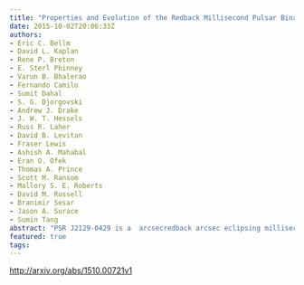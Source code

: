 ```yaml
---
title: "Properties and Evolution of the Redback Millisecond Pulsar Binary PSR   J2129-0429"
date: 2015-10-02T20:06:33Z
authors:
- Eric C. Bellm
- David L. Kaplan
- Rene P. Breton
- E. Sterl Phinney
- Varun B. Bhalerao
- Fernando Camilo
- Sumit Dahal
- S. G. Djorgovski
- Andrew J. Drake
- J. W. T. Hessels
- Russ R. Laher
- David B. Levitan
- Fraser Lewis
- Ashish A. Mahabal
- Eran O. Ofek
- Thomas A. Prince
- Scott M. Ransom
- Mallory S. E. Roberts
- David M. Russell
- Branimir Sesar
- Jason A. Surace
- Sumin Tang
abstract: "PSR J2129-0429 is a  arcsecredback arcsec eclipsing millisecond pulsar binary with an unusually long 15.2 hour orbit. It was discovered by the Green Bank Telescope in a targeted search of unidentified Fermi gamma-ray sources. The pulsar companion is optically bright (mean $m_R = 16.6$ mag), allowing us to construct the longest baseline photometric dataset available for such a system. We present ten years of archival and new photometry of the companion from LINEAR, CRTS, PTF, the Palomar 60-inch, and LCOGT. Radial velocity spectroscopy using the Double-Beam Spectrograph on the Palomar 200-inch indicates that the pulsar is massive: $1.74pm0.18 M_odot$. The G-type pulsar companion has mass $0.44pm0.04 M_odot$, one of the heaviest known redback companions. It is currently 95% Roche-lobe filling and only mildly irradiated by the pulsar. We identify a clear 13.1 mmag yr$^{-1}$ secular decline in the mean magnitude of the companion as well as smaller-scale variations in the optical lightcurve shape. This behavior may indicate that the companion is cooling. Binary evolution calculations indicate that PSR J2129-0429 has an orbital period almost exactly at the bifurcation period between systems that converge into tighter orbits as black widows and redbacks and those that diverge into wider pulsar--white dwarf binaries. Its eventual fate may depend on whether it undergoes future episodes of mass transfer and increased irradiation."
featured: true
tags:
---
```

http://arxiv.org/abs/1510.00721v1